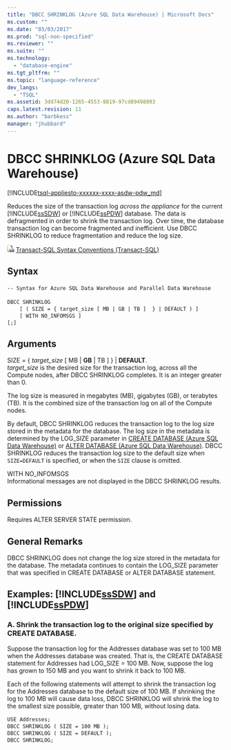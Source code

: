 ```yaml
---
title: "DBCC SHRINKLOG (Azure SQL Data Warehouse) | Microsoft Docs"
ms.custom: ""
ms.date: "03/03/2017"
ms.prod: "sql-non-specified"
ms.reviewer: ""
ms.suite: ""
ms.technology: 
  - "database-engine"
ms.tgt_pltfrm: ""
ms.topic: "language-reference"
dev_langs: 
  - "TSQL"
ms.assetid: 3dd74d20-1265-4553-8819-97cd89498893
caps.latest.revision: 11
ms.author: "barbkess"
manager: "jhubbard"
---
```

# DBCC SHRINKLOG (Azure SQL Data Warehouse)
[!INCLUDE[tsql-appliesto-xxxxxx-xxxx-asdw-pdw_md](../../relational-databases/system-catalog-views/includes/tsql-appliesto-xxxxxx-xxxx-asdw-pdw-md.md)]

  Reduces the size of the transaction log *across the appliance* for the current [!INCLUDE[ssSDW](../../database-engine/configure/windows/includes/sssdw-md.md)] or [!INCLUDE[ssPDW](../../database-engine/configure/windows/includes/sspdw-md.md)] database. The data is defragmented in order to shrink the transaction log. Over time, the database transaction log can become fragmented and inefficient. Use DBCC SHRINKLOG to reduce fragmentation and reduce the log size.  
  
 ![Topic link icon](../../database-engine/configure/windows/media/topic-link.gif "Topic link icon") [Transact-SQL Syntax Conventions &#40;Transact-SQL&#41;](../Topic/Transact-SQL%20Syntax%20Conventions%20\(Transact-SQL\).md)  
  
## Syntax  
  
```  
-- Syntax for Azure SQL Data Warehouse and Parallel Data Warehouse  
  
DBCC SHRINKLOG   
    [ ( SIZE = { target_size [ MB | GB | TB ]  } | DEFAULT ) ]   
    [ WITH NO_INFOMSGS ]   
[;]  
```  
  
## Arguments  
 SIZE = { *target_size* [ MB | **GB** | TB ]  } | **DEFAULT**.  
 *target_size* is the desired size for the transaction log, across all the Compute nodes, after DBCC SHRINKLOG completes. It is an integer greater than 0.  
  
 The log size is measured in megabytes (MB), gigabytes (GB), or terabytes (TB). It is the combined size of the transaction log on all of the Compute nodes.  
  
 By default, DBCC SHRINKLOG reduces the transaction log to the log size stored in the metadata for the database. The log size in the metadata is determined by the LOG_SIZE parameter in [CREATE DATABASE &#40;Azure SQL Data Warehouse&#41;](../../t-sql/statements/create-database-azure-sql-data-warehouse.md) or [ALTER DATABASE &#40;Azure SQL Data Warehouse&#41;](../../t-sql/statements/alter-database-azure-sql-data-warehouse.md). DBCC SHRINKLOG reduces the transaction log size to the default size when `SIZE=DEFAULT` is specified, or when the `SIZE` clause is omitted.  
  
 WITH NO_INFOMSGS  
 Informational messages are not displayed in the DBCC SHRINKLOG results.  
  
## Permissions  
 Requires ALTER SERVER STATE permission.  
  
## General Remarks  
 DBCC SHRINKLOG does not change the log size stored in the metadata for the database. The metadata continues to contain the LOG_SIZE parameter that was specified in CREATE DATABASE or ALTER DATABASE statement.  
  
## Examples: [!INCLUDE[ssSDW](../../database-engine/configure/windows/includes/sssdw-md.md)] and [!INCLUDE[ssPDW](../../database-engine/configure/windows/includes/sspdw-md.md)]  
  
### A. Shrink the transaction log to the original size specified by CREATE DATABASE.  
 Suppose the transaction log for the Addresses database was set to 100 MB when the Addresses database was created. That is, the CREATE DATABASE statement for Addresses had LOG_SIZE = 100 MB. Now, suppose the log has grown to 150 MB and you want to shrink it back to 100 MB.  
  
 Each of the following statements will attempt to shrink the transaction log for the Addresses database to the default size of 100 MB. If shrinking the log to 100 MB will cause data loss, DBCC SHRINKLOG will shrink the log to the smallest size possible, greater than 100 MB, without losing data.  
  
```  
USE Addresses;  
DBCC SHRINKLOG ( SIZE = 100 MB );  
DBCC SHRINKLOG ( SIZE = DEFAULT );  
DBCC SHRINKLOG;  
```  
  
  